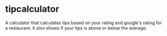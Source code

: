 # tipcalculator

A calculator that calculates tips based on your rating and google's rating for a restaurant. It also shows if your tips is above or below the average.
